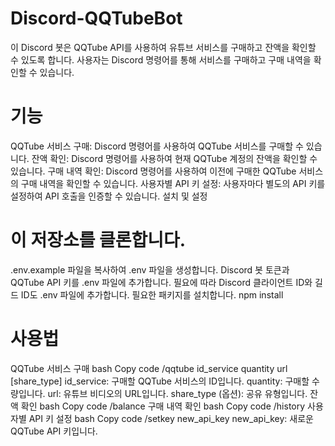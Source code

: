# Discord-QQTubeBot
이 Discord 봇은 QQTube API를 사용하여 유튜브 서비스를 구매하고 잔액을 확인할 수 있도록 합니다. 사용자는 Discord 명령어를 통해 서비스를 구매하고 구매 내역을 확인할 수 있습니다.

# 기능
QQTube 서비스 구매: Discord 명령어를 사용하여 QQTube 서비스를 구매할 수 있습니다.
잔액 확인: Discord 명령어를 사용하여 현재 QQTube 계정의 잔액을 확인할 수 있습니다.
구매 내역 확인: Discord 명령어를 사용하여 이전에 구매한 QQTube 서비스의 구매 내역을 확인할 수 있습니다.
사용자별 API 키 설정: 사용자마다 별도의 API 키를 설정하여 API 호출을 인증할 수 있습니다.
설치 및 설정

# 이 저장소를 클론합니다.

.env.example 파일을 복사하여 .env 파일을 생성합니다.
Discord 봇 토큰과 QQTube API 키를 .env 파일에 추가합니다.
필요에 따라 Discord 클라이언트 ID와 길드 ID도 .env 파일에 추가합니다.
필요한 패키지를 설치합니다.
npm install


# 사용법
QQTube 서비스 구매
bash
Copy code
/qqtube id_service quantity url [share_type]
id_service: 구매할 QQTube 서비스의 ID입니다.
quantity: 구매할 수량입니다.
url: 유튜브 비디오의 URL입니다.
share_type (옵션): 공유 유형입니다.
잔액 확인
bash
Copy code
/balance
구매 내역 확인
bash
Copy code
/history
사용자별 API 키 설정
bash
Copy code
/setkey new_api_key
new_api_key: 새로운 QQTube API 키입니다.
